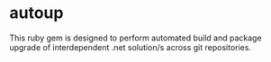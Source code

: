 # autoup

This ruby gem is designed to perform automated build and package upgrade of interdependent .net solution/s across git repositories.

